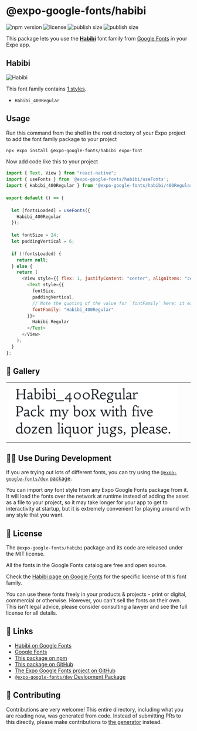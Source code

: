 # @expo-google-fonts/habibi

![npm version](https://flat.badgen.net/npm/v/@expo-google-fonts/habibi)
![license](https://flat.badgen.net/github/license/expo/google-fonts)
![publish size](https://flat.badgen.net/packagephobia/install/@expo-google-fonts/habibi)
![publish size](https://flat.badgen.net/packagephobia/publish/@expo-google-fonts/habibi)

This package lets you use the [**Habibi**](https://fonts.google.com/specimen/Habibi) font family from [Google Fonts](https://fonts.google.com/) in your Expo app.

## Habibi

![Habibi](./font-family.png)

This font family contains [1 styles](#-gallery).

- `Habibi_400Regular`

## Usage

Run this command from the shell in the root directory of your Expo project to add the font family package to your project

```sh
npx expo install @expo-google-fonts/habibi expo-font
```

Now add code like this to your project

```js
import { Text, View } from "react-native";
import { useFonts } from '@expo-google-fonts/habibi/useFonts';
import { Habibi_400Regular } from '@expo-google-fonts/habibi/400Regular';

export default () => {

  let [fontsLoaded] = useFonts({
    Habibi_400Regular
  });

  let fontSize = 24;
  let paddingVertical = 6;

  if (!fontsLoaded) {
    return null;
  } else {
    return (
      <View style={{ flex: 1, justifyContent: "center", alignItems: "center" }}>
        <Text style={{
          fontSize,
          paddingVertical,
          // Note the quoting of the value for `fontFamily` here; it expects a string!
          fontFamily: "Habibi_400Regular"
        }}>
          Habibi Regular
        </Text>
      </View>
    );
  }
};
```

## 🔡 Gallery


||||
|-|-|-|
|![Habibi_400Regular](./400Regular/Habibi_400Regular.ttf.png)||||


## 👩‍💻 Use During Development

If you are trying out lots of different fonts, you can try using the [`@expo-google-fonts/dev` package](https://github.com/expo/google-fonts/tree/master/font-packages/dev#readme).

You can import _any_ font style from any Expo Google Fonts package from it. It will load the fonts over the network at runtime instead of adding the asset as a file to your project, so it may take longer for your app to get to interactivity at startup, but it is extremely convenient for playing around with any style that you want.


## 📖 License

The `@expo-google-fonts/habibi` package and its code are released under the MIT license.

All the fonts in the Google Fonts catalog are free and open source.

Check the [Habibi page on Google Fonts](https://fonts.google.com/specimen/Habibi) for the specific license of this font family.

You can use these fonts freely in your products & projects - print or digital, commercial or otherwise. However, you can't sell the fonts on their own. This isn't legal advice, please consider consulting a lawyer and see the full license for all details.

## 🔗 Links

- [Habibi on Google Fonts](https://fonts.google.com/specimen/Habibi)
- [Google Fonts](https://fonts.google.com/)
- [This package on npm](https://www.npmjs.com/package/@expo-google-fonts/habibi)
- [This package on GitHub](https://github.com/expo/google-fonts/tree/master/font-packages/habibi)
- [The Expo Google Fonts project on GitHub](https://github.com/expo/google-fonts)
- [`@expo-google-fonts/dev` Devlopment Package](https://github.com/expo/google-fonts/tree/master/font-packages/dev)

## 🤝 Contributing

Contributions are very welcome! This entire directory, including what you are reading now, was generated from code. Instead of submitting PRs to this directly, please make contributions to [the generator](https://github.com/expo/google-fonts/tree/master/packages/generator) instead.
